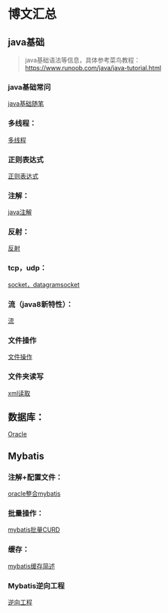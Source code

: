 # 博文汇总

## java基础

> java基础语法等信息，具体参考菜鸟教程：https://www.runoob.com/java/java-tutorial.html

### java基础常问

<a href="https://blog.csdn.net/lwf0615/article/details/109551091">java基础随笔</a>

### 多线程：

[多线程](https://blog.csdn.net/lwf0615/article/details/109170678)

### 正则表达式

[正则表达式](https://blog.csdn.net/lwf0615/article/details/109207714)

### 注解：

[java注解](https://blog.csdn.net/lwf0615/article/details/109231016)

### 反射：

[反射](https://blog.csdn.net/lwf0615/article/details/109190371)

### tcp，udp：

[socket，datagramsocket](https://blog.csdn.net/lwf0615/article/details/109185928)

### 流（java8新特性）：

[流](https://blog.csdn.net/lwf0615/article/details/109275745)

### 文件操作

<a href="https://blog.csdn.net/lwf0615/article/details/109548078">文件操作</a>

### 文件夹读写

<a href="https://blog.csdn.net/lwf0615/article/details/109249835">xml读取</a>



## 数据库：

[Oracle](https://blog.csdn.net/lwf0615/article/details/109393892)

## Mybatis

### 注解+配置文件：

[oracle整合mybatis](https://blog.csdn.net/lwf0615/article/details/109491838)

### 批量操作：

[mybatis批量CURD](https://blog.csdn.net/lwf0615/article/details/109520801)

### 缓存：

[mybatis缓存简述](https://blog.csdn.net/lwf0615/article/details/109540232)

### Mybatis逆向工程

<a href="https://blog.csdn.net/lwf0615/article/details/109551577">逆向工程</a>



